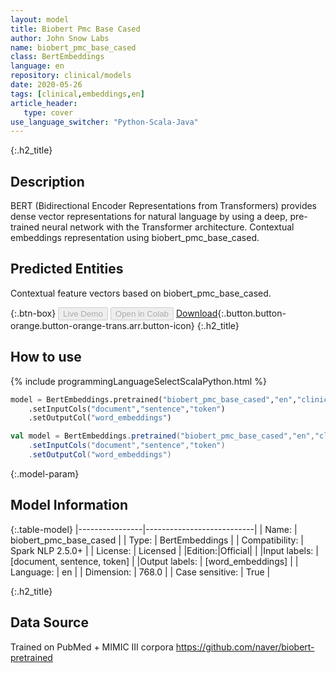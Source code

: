 ```yaml
---
layout: model
title: Biobert Pmc Base Cased
author: John Snow Labs
name: biobert_pmc_base_cased
class: BertEmbeddings
language: en
repository: clinical/models
date: 2020-05-26
tags: [clinical,embeddings,en]
article_header:
   type: cover
use_language_switcher: "Python-Scala-Java"
---
```


{:.h2_title}
## Description
BERT (Bidirectional Encoder Representations from Transformers) provides dense vector representations for natural language by using a deep, pre-trained neural network with the Transformer architecture.
Contextual embeddings representation using biobert_pmc_base_cased.

## Predicted Entities 
Contextual feature vectors based on biobert_pmc_base_cased.

{:.btn-box}
<button class="button button-orange" disabled>Live Demo</button>
<button class="button button-orange" disabled>Open in Colab</button>
[Download](https://s3.amazonaws.com/auxdata.johnsnowlabs.com/clinical/models/biobert_pmc_base_cased_en_2.5.0_2.4_1590489029151.zip){:.button.button-orange.button-orange-trans.arr.button-icon}
{:.h2_title}
## How to use 
<div class="tabs-box" markdown="1">

{% include programmingLanguageSelectScalaPython.html %}

```python
model = BertEmbeddings.pretrained("biobert_pmc_base_cased","en","clinical/models")
	.setInputCols("document","sentence","token")
	.setOutputCol("word_embeddings")
```

```scala
val model = BertEmbeddings.pretrained("biobert_pmc_base_cased","en","clinical/models")
	.setInputCols("document","sentence","token")
	.setOutputCol("word_embeddings")
```
</div>

{:.model-param}
## Model Information

{:.table-model}
|----------------|---------------------------|
| Name:           | biobert_pmc_base_cased    |
| Type:    | BertEmbeddings            |
| Compatibility:  | Spark NLP 2.5.0+                     |
| License:        | Licensed                  |
|Edition:|Official|                |
|Input labels:         | [document, sentence, token] |
|Output labels:        | [word_embeddings]           |
| Language:       | en                        |
| Dimension:     | 768.0                     |
| Case sensitive: | True                      |

{:.h2_title}
## Data Source
Trained on PubMed + MIMIC III corpora
https://github.com/naver/biobert-pretrained